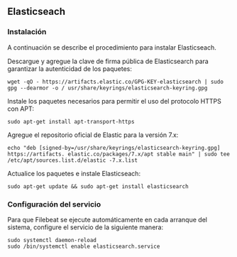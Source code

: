 ## Elasticseach

### Instalación

A continuación se describe el procedimiento para instalar Elasticseach.

Descargue y agregue la clave de firma pública de Elasticsearch para garantizar la autenticidad de los paquetes:

`wget -qO - https://artifacts.elastic.co/GPG-KEY-elasticsearch | sudo gpg --dearmor -o /
usr/share/keyrings/elasticsearch-keyring.gpg`

Instale los paquetes necesarios para permitir el uso del protocolo HTTPS con APT:

`sudo apt-get install apt-transport-https`

Agregue el repositorio oficial de Elastic para la versión 7.x:

`echo "deb [signed-by=/usr/share/keyrings/elasticsearch-keyring.gpg] https://artifacts.
elastic.co/packages/7.x/apt stable main" | sudo tee /etc/apt/sources.list.d/elastic
-7.x.list`

Actualice los paquetes e instale Elasticseach:

`sudo apt-get update && sudo apt-get install elasticsearch`

### Configuración del servicio

Para que Filebeat se ejecute automáticamente en cada arranque del sistema, configure el servicio de la siguiente manera:

`sudo systemctl daemon-reload` <br>
`sudo /bin/systemctl enable elasticsearch.service`